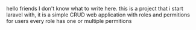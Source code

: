 hello friends
I don't know what to write here.
this is a project that i start laravel with,
it is a simple CRUD web application with roles and permitions for users
every role has one or multiple permitions
